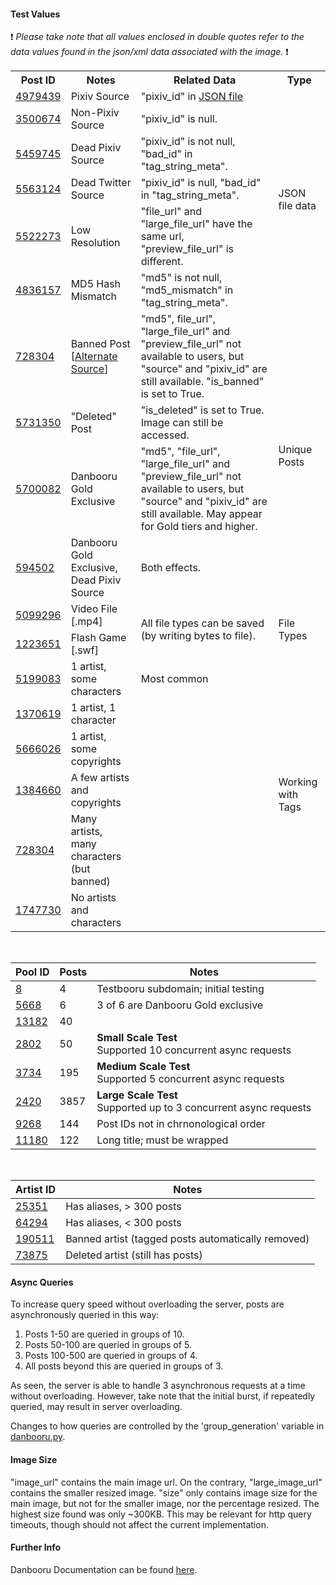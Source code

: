 #### Test Values
:exclamation: *Please take note that all values enclosed in double quotes refer to the data values found in the json/xml data associated with the image.* :exclamation:

<table>
<tr>
    <th>Post ID</th>
    <th>Notes</th>
    <th>Related Data</th>
    <th>Type</th>
</tr>
<tr>
    <td><a href="https://danbooru.donmai.us/posts/4979439">4979439</a></td>
    <td>Pixiv Source</td>
    <td>"pixiv_id" in <a href="https://danbooru.donmai.us/posts/4979439.json">JSON file</td>
    <td rowspan=6>JSON file data</td>
</tr>
<tr>
    <td><a href="https://danbooru.donmai.us/posts/3500674">3500674</a></td>
    <td>Non-Pixiv Source</td>
    <td>"pixiv_id" is null.</td>
</tr>
<tr>
    <td><a href="https://danbooru.donmai.us/posts/5459745">5459745</a></td>
    <td>Dead Pixiv Source</td>
    <td>"pixiv_id" is not null, "bad_id" in "tag_string_meta".</td>
</tr>
<tr>
    <td><a href="https://danbooru.donmai.us/posts/5563124">5563124</a></td>
    <td>Dead Twitter Source</td>
    <td>"pixiv_id" is null, "bad_id" in "tag_string_meta".</td>
</tr>
<tr>
    <td><a href="https://danbooru.donmai.us/posts/5522273">5522273</a></td>
    <td>Low Resolution</td>
    <td>"file_url" and "large_file_url" have the same url, "preview_file_url" is different.</td>
</tr>
<tr>
    <td><a href="https://danbooru.donmai.us/posts/4836157">4836157</a></td>
    <td>MD5 Hash Mismatch</td>
    <td>"md5" is not null, "md5_mismatch" in "tag_string_meta".</td>
</tr>
<tr>
    <td><a href="https://danbooru.donmai.us/posts/728304">728304</a></td>
    <td>Banned Post<br>[<a href="https://gelbooru.com/index.php?page=post&s=view&id=5093788">Alternate Source</a>]</td>
    <td>"md5", file_url", "large_file_url" and "preview_file_url" not available to users, but "source" and "pixiv_id" are still available. "is_banned" is set to True.</td>
    <td rowspan=4>Unique Posts</td>
</tr>
<tr>
    <td><a href="https://danbooru.donmai.us/posts/5731350">5731350</a></td>
    <td>"Deleted" Post</td>
    <td>"is_deleted" is set to True. Image can still be accessed.</td>
</tr>
<tr>
    <td><a href="https://danbooru.donmai.us/posts/5700082" alt="5747270">5700082</a></td>
    <td>Danbooru Gold Exclusive</td>
    <td>"md5", "file_url", "large_file_url" and "preview_file_url" not available to users, but "source" and "pixiv_id" are still available. May appear for Gold tiers and higher.</td>
</tr>
<tr>
    <td><a href="https://danbooru.donmai.us/posts/594502">594502</a></td>
    <td>Danbooru Gold Exclusive, Dead Pixiv Source</td>
    <td>Both effects.</td>
</tr>
<tr>
    <td><a href="https://danbooru.donmai.us/posts/5099296">5099296</a></td>
    <td>Video File [.mp4]</td>
    <td rowspan=2>All file types can be saved (by writing bytes to file).</td>
    <td rowspan=2>File Types</td>
</tr>
<tr>
    <td><a href="https://danbooru.donmai.us/posts/1223651">1223651</a></td>
    <td>Flash Game [.swf]</td>
</tr>
<tr>
    <td><a href="https://danbooru.donmai.us/posts/5199083">5199083</a></td>
    <td>1 artist, some characters</td>
    <td>Most common</td>
    <td rowspan=6>Working with Tags</td>
</tr>
<tr>
    <td><a href="https://danbooru.donmai.us/posts/1370619">1370619</a></td>
    <td>1 artist, 1 character</td>
    <td></td>
</tr>
<tr>
    <td><a href="https://danbooru.donmai.us/posts/5666026">5666026</a></td>
    <td>1 artist, some copyrights</td>
    <td></td>
</tr>
<tr>
    <td><a  href="https://danbooru.donmai.us/posts/1384660">1384660</a></td>
    <td>A few artists and copyrights</td>
    <td></td>
</tr>
<tr>
    <td><a href="https://danbooru.donmai.us/posts/728304">728304</a></td>
    <td>Many artists, many characters (but banned)</td>
    <td></td>
</tr>
<tr>
    <td><a href="https://danbooru.donmai.us/posts/1747730">1747730</a></td>
    <td>No artists and characters</td>
    <td></td>
</tr>
</table>

<br>

| Pool ID      | Posts | Notes                                                               |
|--------------|-------|---------------------------------------------------------------------|
| [8][1]       | 4     | Testbooru subdomain; initial testing                                |
| [5668][2]    | 6     | 3 of 6 are Danbooru Gold exclusive                                  |
| [13182][3]   | 40    |                                                                     |
| [2802][4]    | 50    | **Small Scale Test**<br>Supported 10 concurrent async requests      |
| [3734][5]    | 195   | **Medium Scale Test**<br>Supported 5 concurrent async requests      |
| [2420][6]    | 3857  | **Large Scale Test**<br>Supported up to 3 concurrent async requests |
| [9268][7]    | 144   | Post IDs not in chrnonological order                                |
| [11180][8]   | 122   | Long title; must be wrapped                                         |

<br>

| Artist ID       | Notes                                              |
|-----------------|----------------------------------------------------|
| [25351][9]      | Has aliases, > 300 posts                           |
| [64294][10]     | Has aliases, < 300 posts                           |
| [190511][11]    | Banned artist (tagged posts automatically removed) |
| [73875][12]     | Deleted artist (still has posts)                   |

#### Async Queries
To increase query speed without overloading the server, posts are asynchronously queried in this way:
1. Posts 1-50 are queried in groups of 10.
2. Posts 50-100 are queried in groups of 5.
3. Posts 100-500 are queried in groups of 4.
4. All posts beyond this are queried in groups of 3.

As seen, the server is able to handle 3 asynchronous requests at a time without overloading. However, take note that the initial burst, if repeatedly queried, may result in server overloading.

Changes to how queries are controlled by the 'group_generation' variable in [danbooru.py][13].

#### Image Size
"image_url" contains the main image url. On the contrary, "large_image_url" contains the smaller resized image.
"size" only contains image size for the main image, but not for the smaller image, nor the percentage resized. The highest size found was only ~300KB.
This may be relevant for http query timeouts, though should not affect the current implementation.

#### Further Info
Danbooru Documentation can be found [here][14].

[1]: https://testbooru.donmai.us/pools/8
[2]: https://danbooru.donmai.us/pools/5668
[3]: https://danbooru.donmai.us/pools/13182
[4]: https://danbooru.donmai.us/pools/2802
[5]: https://danbooru.donmai.us/pools/3734
[6]: https://danbooru.donmai.us/pools/2420
[7]: https://danbooru.donmai.us/pools/9268
[8]: https://danbooru.donmai.us/pools/11180
[9]: https://danbooru.donmai.us/artists/25351
[10]: https://danbooru.donmai.us/artists/64294
[11]: https://danbooru.donmai.us/artists/190511
[12]: https://danbooru.donmai.us/artists/73875
[13]: /src/utils/danbooru.py
[14]: https://danbooru.donmai.us/wiki_pages/help:api